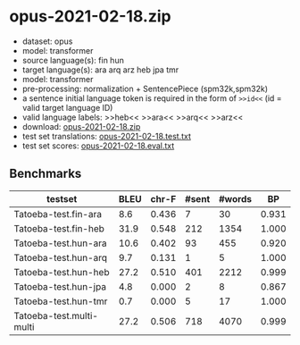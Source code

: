 # opus-2021-02-18.zip

* dataset: opus
* model: transformer
* source language(s): fin hun
* target language(s): ara arq arz heb jpa tmr
* model: transformer
* pre-processing: normalization + SentencePiece (spm32k,spm32k)
* a sentence initial language token is required in the form of `>>id<<` (id = valid target language ID)
* valid language labels: >>heb<< >>ara<< >>arq<< >>arz<<
* download: [opus-2021-02-18.zip](https://object.pouta.csc.fi/Tatoeba-MT-models/fiu-sem/opus-2021-02-18.zip)
* test set translations: [opus-2021-02-18.test.txt](https://object.pouta.csc.fi/Tatoeba-MT-models/fiu-sem/opus-2021-02-18.test.txt)
* test set scores: [opus-2021-02-18.eval.txt](https://object.pouta.csc.fi/Tatoeba-MT-models/fiu-sem/opus-2021-02-18.eval.txt)

## Benchmarks

| testset | BLEU  | chr-F | #sent | #words | BP |
|---------|-------|-------|-------|--------|----|
| Tatoeba-test.fin-ara 	| 8.6 	| 0.436 	| 7 	| 30 	| 0.931 |
| Tatoeba-test.fin-heb 	| 31.9 	| 0.548 	| 212 	| 1354 	| 1.000 |
| Tatoeba-test.hun-ara 	| 10.6 	| 0.402 	| 93 	| 455 	| 0.920 |
| Tatoeba-test.hun-arq 	| 9.7 	| 0.131 	| 1 	| 5 	| 1.000 |
| Tatoeba-test.hun-heb 	| 27.2 	| 0.510 	| 401 	| 2212 	| 0.999 |
| Tatoeba-test.hun-jpa 	| 4.8 	| 0.000 	| 2 	| 8 	| 0.867 |
| Tatoeba-test.hun-tmr 	| 0.7 	| 0.000 	| 5 	| 17 	| 1.000 |
| Tatoeba-test.multi-multi 	| 27.2 	| 0.506 	| 718 	| 4070 	| 0.999 |

